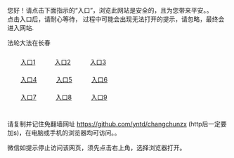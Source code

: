 您好！请点击下面指示的“入口”，浏览此网站是安全的，且为您带来平安。。 <br/>
点击入口后，请耐心等待， 过程中可能会出现无法打开的提示，请忽略，最终会进入网站. </br>

法轮大法在长春<br/>
<div style="padding:10px"><a style="margin:20px" target="_blank" href="https://d2q61rg2e1xmuu.cloudfront.net/2Qpsp?ipnbypjq" id="ccLink1" rel="nofollow">入口1</a> <a target="_blank" style="margin:20px" href="https://d1tne0fdi8c2k5.cloudfront.net/2Qpsp?okztzs" id="ccLink2" rel="nofollow">入口2</a> <a style="margin:20px" target="_blank" href="https://d1f4kgnvy5fqvp.cloudfront.net/2Qpsp?sckem" id="ccLink3" rel="nofollow">入口3</a></div>

<div style="padding:10px" ><a style="margin:20px" target="_blank" href="https://d2q61rg2e1xmuu.cloudfront.net/2Qpsp?ipnbypjq" id="ccLink4" rel="nofollow">入口4</a> <a style="margin:20px" href="https://d1tne0fdi8c2k5.cloudfront.net/2Qpsp?okztzs" target="_blank" id="ccLink5" rel="nofollow">入口5</a> <a style="margin:20px" href="https://d1f4kgnvy5fqvp.cloudfront.net/2Qpsp?sckem" target="_blank" id="ccLink6" rel="nofollow">入口6</a></div>

<div style="padding:10px"><a style="margin:20px" target="_blank" href="https://d2q61rg2e1xmuu.cloudfront.net/2Qpsp?ipnbypjq" id="ccLink7" rel="nofollow">入口7</a> <a style="margin:20px" href="https://d1tne0fdi8c2k5.cloudfront.net/2Qpsp?okztzs" target="_blank" id="ccLink8" rel="nofollow">入口8</a> <a style="margin:20px" target="_blank" href="https://d1f4kgnvy5fqvp.cloudfront.net/2Qpsp?sckem" id="ccLink9" rel="nofollow">入口9</a></div>

<br/>



请复制并记住免翻墙网址 https://github.com/yntd/changchunzx (http后一定要加s)，在电脑或手机的浏览器均可访问。。<br/>

微信如提示停止访问该网页，须先点击右上角，选择浏览器打开。
